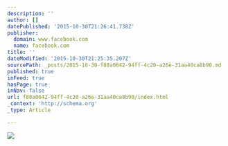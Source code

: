 ```yaml
---
description: ''
author: []
datePublished: '2015-10-30T21:26:41.738Z'
publisher:
  domain: www.facebook.com
  name: facebook.com
title: ''
dateModified: '2015-10-30T21:25:35.207Z'
sourcePath: _posts/2015-10-30-f88a0642-94ff-4c20-a26e-31aa40ca8b90.md
published: true
inFeed: true
hasPage: true
inNav: false
url: f88a0642-94ff-4c20-a26e-31aa40ca8b90/index.html
_context: 'http://schema.org'
_type: Article

---
```

![](https://scontent-ord1-1.xx.fbcdn.net/hphotos-xpt1/v/t1.0-9/11149435_1581838878757705_6088373413120699378_n.jpg?oh=8c93af4b310fa17919603fa2a4856251&oe=56B6B53B)